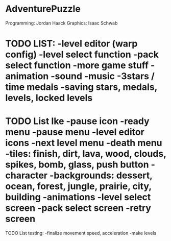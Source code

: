 AdventurePuzzle
===============
Programming: Jordan Haack
Graphics: Isaac Schwab

TODO LIST:
-level editor (warp config)
-level select function
-pack select function
-more game stuff
-animation
-sound
-music
-3stars / time medals
-saving stars, medals, levels, locked levels
=======


TODO List Ike
-pause icon
-ready menu
-pause menu
-level editor icons
-next level menu
-death menu
-tiles: finish, dirt, lava, wood, clouds, spikes, bomb, glass, push button
-character
-backgrounds: dessert, ocean, forest, jungle, prairie, city, building
-animations
-level select screen
-pack select screen
-retry screen
=======

TODO List testing:
-finalize movement speed, acceleration
-make levels
